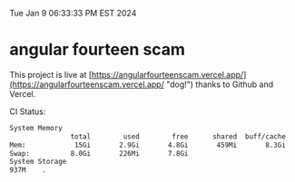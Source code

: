 Tue Jan  9 06:33:33 PM EST 2024

# angular fourteen scam


This project is live at [https://angularfourteenscam.vercel.app/](https://angularfourteenscam.vercel.app/ "dog!") thanks to Github and Vercel.

CI Status: 

```bash
System Memory
               total        used        free      shared  buff/cache   available
Mem:            15Gi       2.9Gi       4.8Gi       459Mi       8.3Gi        12Gi
Swap:          8.0Gi       226Mi       7.8Gi
System Storage
937M	.
